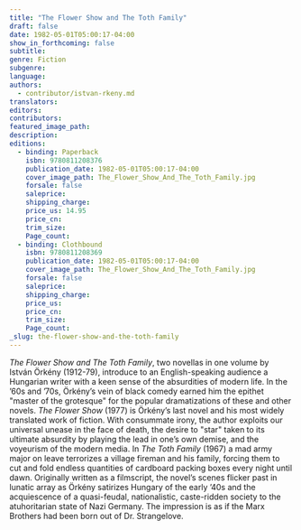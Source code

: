 ```yaml
---
title: "The Flower Show and The Toth Family"
draft: false
date: 1982-05-01T05:00:17-04:00
show_in_forthcoming: false
subtitle:
genre: Fiction
subgenre:
language:
authors:
  - contributor/istvan-rkeny.md
translators:
editors:
contributors:
featured_image_path:
description:
editions:
  - binding: Paperback
    isbn: 9780811208376
    publication_date: 1982-05-01T05:00:17-04:00
    cover_image_path: The_Flower_Show_And_The_Toth_Family.jpg
    forsale: false
    saleprice:
    shipping_charge:
    price_us: 14.95
    price_cn:
    trim_size:
    Page_count:
  - binding: Clothbound
    isbn: 9780811208369
    publication_date: 1982-05-01T05:00:17-04:00
    cover_image_path: The_Flower_Show_And_The_Toth_Family.jpg
    forsale: false
    saleprice:
    shipping_charge:
    price_us:
    price_cn:
    trim_size:
    Page_count:
_slug: the-flower-show-and-the-toth-family
---
```


_The Flower Show and The Toth Family_, two novellas in one volume by István Örkény (1912-79), introduce to an English-speaking audience a Hungarian writer with a keen sense of the absurdities of modern life. In the ’60s and ’70s, Örkény’s vein of black comedy earned him the epithet "master of the grotesque" for the popular dramatizations of these and other novels. _The Flower Show_ (1977) is Örkény’s last novel and his most widely translated work of fiction. With consummate irony, the author exploits our universal unease in the face of death, the desire to "star" taken to its ultimate absurdity by playing the lead in one’s own demise, and the voyeurism of the modern media. In _The Toth Family_ (1967) a mad army major on leave terrorizes a village fireman and his family, forcing them to cut and fold endless quantities of cardboard packing boxes every night until dawn. Originally written as a filmscript, the novel’s scenes flicker past in lunatic array as Örkény satirizes Hungary of the early ’40s and the acquiescence of a quasi-feudal, nationalistic, caste-ridden society to the atuhoritarian state of Nazi Germany. The impression is as if the Marx Brothers had been born out of Dr. Strangelove.

